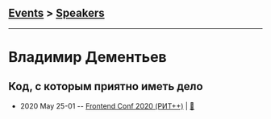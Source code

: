 ## [Events](../README.md) > [Speakers](../speakers.md)
---

# Владимир Дементьев

## Код, с которым приятно иметь дело
- 2020 May 25-01 -- [Frontend Conf 2020 (РИТ++)](https://www.youtube.com/watch?v=iCfd1-YZ5MQ)  | [:notebook:](https://drive.google.com/file/d/10-tcyrnGlsqGxhangMUGKS1j65IfrbRG/view)  
